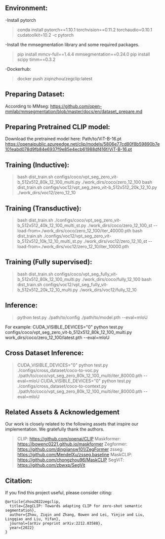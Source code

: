 ## Environment:
-Install pytorch
 >conda install pytorch==1.10.1 torchvision==0.11.2 torchaudio=0.10.1 cudatoolkit=10.2 -c pytorch

-Install the mmsegmentation library and some required packages.
 >pip install mmcv-full==1.4.4 mmsegmentation==0.24.0
 >pip install scipy timm==0.3.2

-Dockerhub:
 >docker push ziqinzhou/zegclip:latest

## Preparing Dataset:
According to MMseg: https://github.com/open-mmlab/mmsegmentation/blob/master/docs/en/dataset_prepare.md

## Preparing Pretrained CLIP model:
Download the pretrained model here: Path/to/ViT-B-16.pt
https://openaipublic.azureedge.net/clip/models/5806e77cd80f8b59890b7e101eabd078d9fb84e6937f9e85e4ecb61988df416f/ViT-B-16.pt

## Training (Inductive):
 >bash dist_train.sh configs/coco/vpt_seg_zero_vit-b_512x512_80k_12_100_multi.py ./work_dirs/coco/zero_12_100
 >bash dist_train.sh configs/voc12/vpt_seg_zero_vit-b_512x512_20k_12_10.py ./work_dirs/voc12/zero_12_10

## Training (Transductive):
 >bash dist_train.sh ./configs/coco/vpt_seg_zero_vit-b_512x512_40k_12_100_multi_st.py ./work_dirs/coco/zero_12_100_st --load-from=./work_dirs/coco/zero_12_100/iter_40000.pth
 >bash dist_train.sh ./configs/voc12/vpt_seg_zero_vit-b_512x512_10k_12_10_multi_st.py ./work_dirs/voc12/zero_12_10_st --load-from=./work_dirs/voc12/zero_12_10/iter_10000.pth

## Training (Fully supervised):
 >bash dist_train.sh configs/coco/vpt_seg_fully_vit-b_512x512_80k_12_100_multi.py ./work_dirs/coco/fully_12_100
 >bash dist_train.sh configs/voc12/vpt_seg_fully_vit-b_512x512_20k_12_10_multi.py ./work_dirs/voc12/fully_12_10

## Inference:
 >python test.py ./path/to/config ./path/to/model.pth --eval=mIoU

For example: CUDA_VISIBLE_DEVICES="0" python test.py configs/coco/vpt_seg_zero_vit-b_512x512_80k_12_100_multi.py work_dirs/coco/zero_12_100/latest.pth --eval=mIoU

## Cross Dataset Inference:
 >CUDA_VISIBLE_DEVICES="0" python test.py ./configs/cross_dataset/coco-to-voc.py ./path/to/coco/vpt_seg_zero_80k_12_100_multi/iter_80000.pth --eval=mIoU
 >CUDA_VISIBLE_DEVICES="0" python test.py ./configs/cross_dataset/coco-to-context.py ./path/to/coco/vpt_seg_zero_80k_12_100_multi/iter_80000.pth --eval=mIoU

## Related Assets \& Acknowledgement

Our work is closely related to the following assets that inspire our implementation. We gratefully thank the authors. 

 >CLIP:  https://github.com/openai/CLIP
 >Maskformer: https://bowenc0221.github.io/maskformer
 >Zegformer: https://github.com/dingjiansw101/ZegFormer
 >zsseg: https://github.com/MendelXu/zsseg.baseline
 >MaskCLIP: https://github.com/chongzhou96/MaskCLIP
 >SegViT: https://github.com/zbwxp/SegVit

## Citation:
If you find this project useful, please consider citing:
```
@article{zhou2022zegclip,
  title={ZegCLIP: Towards adapting CLIP for zero-shot semantic segmentation},
  author={Zhou, Ziqin and Zhang, Bowen and Lei, Yinjie and Liu, Lingqiao and Liu, Yifan},
  journal={arXiv preprint arXiv:2212.03588},
  year={2022}
}
```
